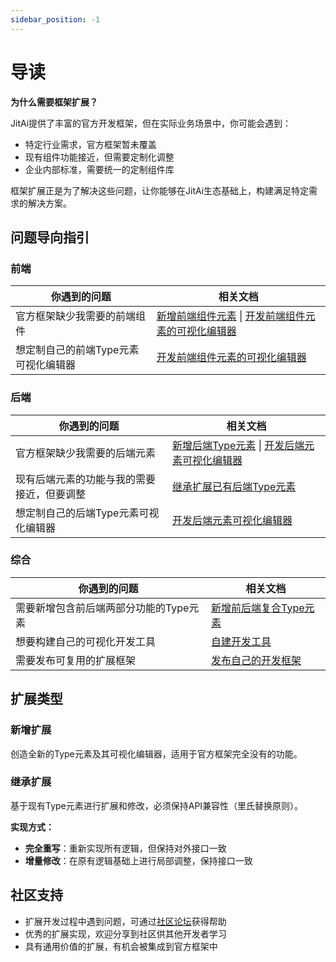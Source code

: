 ```yaml
---
sidebar_position: -1
---
```

# 导读

**为什么需要框架扩展？**

JitAi提供了丰富的官方开发框架，但在实际业务场景中，你可能会遇到：
- 特定行业需求，官方框架暂未覆盖
- 现有组件功能接近，但需要定制化调整
- 企业内部标准，需要统一的定制组件库

框架扩展正是为了解决这些问题，让你能够在JitAi生态基础上，构建满足特定需求的解决方案。

## 问题导向指引

### 前端

| 你遇到的问题 | 相关文档 |
|-------------|----------|
| 官方框架缺少我需要的前端组件 | [新增前端组件元素](frontend/add-frontend-components) \| [开发前端组件元素的可视化编辑器](frontend/develop-frontend-component-visual-editor)|
| 想定制自己的前端Type元素可视化编辑器 | [开发前端组件元素的可视化编辑器](frontend/develop-frontend-component-visual-editor) |

### 后端

| 你遇到的问题 | 相关文档 |
|-------------|----------|
| 官方框架缺少我需要的后端元素 | [新增后端Type元素](backend/add-backend-type-elements) \| [开发后端元素可视化编辑器](backend/develop-backend-element-visual-editor)|
| 现有后端元素的功能与我的需要接近，但要调整 | [继承扩展已有后端Type元素](backend/inherit-and-extend-existing-backend-type-elements) |
| 想定制自己的后端Type元素可视化编辑器 | [开发后端元素可视化编辑器](backend/develop-backend-element-visual-editor) |

### 综合

| 你遇到的问题 | 相关文档 |
|-------------|----------|
| 需要新增包含前后端两部分功能的Type元素 | [新增前后端复合Type元素](comprehensive/add-frontend-backend-composite-type-elements) |
| 想要构建自己的可视化开发工具 | [自建开发工具](comprehensive/build-your-own-development-tools) |
| 需要发布可复用的扩展框架 | [发布自己的开发框架](comprehensive/publish-your-own-development-framework) |

## 扩展类型

### 新增扩展
创造全新的Type元素及其可视化编辑器，适用于官方框架完全没有的功能。

### 继承扩展
基于现有Type元素进行扩展和修改，必须保持API兼容性（里氏替换原则）。

**实现方式：**
- **完全重写**：重新实现所有逻辑，但保持对外接口一致
- **增量修改**：在原有逻辑基础上进行局部调整，保持接口一致

## 社区支持
- 扩展开发过程中遇到问题，可通过[社区论坛](https://forum.jit.pro/)获得帮助
- 优秀的扩展实现，欢迎分享到社区供其他开发者学习
- 具有通用价值的扩展，有机会被集成到官方框架中
